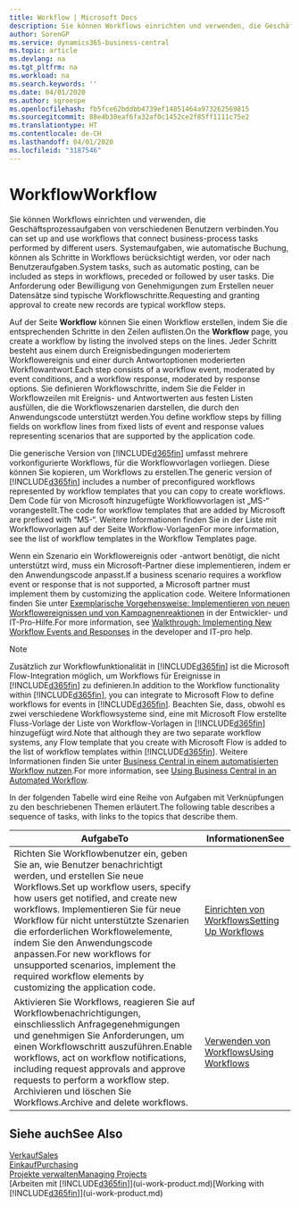 ```yaml
---
title: Workflow | Microsoft Docs
description: Sie können Workflows einrichten und verwenden, die Geschäftsprozessaufgaben von verschiedenen Benutzern verbinden. Systemaufgaben, wie automatische Buchung, können als Schritte in Workflows berücksichtigt werden, vor oder nach Benutzeraufgaben. Die Anforderung oder Bewilligung von Genehmigungen zum Erstellen neuer Datensätze sind typische Workflowschritte.
author: SorenGP
ms.service: dynamics365-business-central
ms.topic: article
ms.devlang: na
ms.tgt_pltfrm: na
ms.workload: na
ms.search.keywords: ''
ms.date: 04/01/2020
ms.author: sgroespe
ms.openlocfilehash: fb5fce62bddbb4739ef14851464a973262569815
ms.sourcegitcommit: 88e4b30eaf6fa32af0c1452ce2f85ff1111c75e2
ms.translationtype: HT
ms.contentlocale: de-CH
ms.lasthandoff: 04/01/2020
ms.locfileid: "3187546"
---
```

# <a name="workflow"></a><span data-ttu-id="4a71e-105">Workflow</span><span class="sxs-lookup"><span data-stu-id="4a71e-105">Workflow</span></span>
<span data-ttu-id="4a71e-106">Sie können Workflows einrichten und verwenden, die Geschäftsprozessaufgaben von verschiedenen Benutzern verbinden.</span><span class="sxs-lookup"><span data-stu-id="4a71e-106">You can set up and use workflows that connect business-process tasks performed by different users.</span></span> <span data-ttu-id="4a71e-107">Systemaufgaben, wie automatische Buchung, können als Schritte in Workflows berücksichtigt werden, vor oder nach Benutzeraufgaben.</span><span class="sxs-lookup"><span data-stu-id="4a71e-107">System tasks, such as automatic posting, can be included as steps in workflows, preceded or followed by user tasks.</span></span> <span data-ttu-id="4a71e-108">Die Anforderung oder Bewilligung von Genehmigungen zum Erstellen neuer Datensätze sind typische Workflowschritte.</span><span class="sxs-lookup"><span data-stu-id="4a71e-108">Requesting and granting approval to create new records are typical workflow steps.</span></span>  

 <span data-ttu-id="4a71e-109">Auf der Seite **Workflow** können Sie einen Workflow erstellen, indem Sie die entsprechenden Schritte in den Zeilen auflisten.</span><span class="sxs-lookup"><span data-stu-id="4a71e-109">On the **Workflow** page, you create a workflow by listing the involved steps on the lines.</span></span> <span data-ttu-id="4a71e-110">Jeder Schritt besteht aus einem durch Ereignisbedingungen moderiertem Workflowereignis und einer durch Antwortoptionen moderierten Workflowantwort.</span><span class="sxs-lookup"><span data-stu-id="4a71e-110">Each step consists of a workflow event, moderated by event conditions, and a workflow response, moderated by response options.</span></span> <span data-ttu-id="4a71e-111">Sie definieren Workflowschritte, indem Sie die Felder in Workflowzeilen mit Ereignis- und Antwortwerten aus festen Listen ausfüllen, die die Workflowszenarien darstellen, die durch den Anwendungscode unterstützt werden.</span><span class="sxs-lookup"><span data-stu-id="4a71e-111">You define workflow steps by filling fields on workflow lines from fixed lists of event and response values representing scenarios that are supported by the application code.</span></span>  

 <span data-ttu-id="4a71e-112">Die generische Version von [!INCLUDE[d365fin](includes/d365fin_md.md)] umfasst mehrere vorkonfigurierte Workflows, für die Workflowvorlagen vorliegen. Diese können Sie kopieren, um Workflows zu erstellen.</span><span class="sxs-lookup"><span data-stu-id="4a71e-112">The generic version of [!INCLUDE[d365fin](includes/d365fin_md.md)] includes a number of preconfigured workflows represented by workflow templates that you can copy to create workflows.</span></span> <span data-ttu-id="4a71e-113">Dem Code für von Microsoft hinzugefügte Workflowvorlagen ist „MS-“ vorangestellt.</span><span class="sxs-lookup"><span data-stu-id="4a71e-113">The code for workflow templates that are added by Microsoft are prefixed with “MS-“.</span></span> <span data-ttu-id="4a71e-114">Weitere Informationen finden Sie in der Liste mit Workflowvorlagen auf der Seite Workflow-Vorlagen</span><span class="sxs-lookup"><span data-stu-id="4a71e-114">For more information, see the list of workflow templates in the Workflow Templates page.</span></span>  

 <span data-ttu-id="4a71e-115">Wenn ein Szenario ein Workflowereignis oder -antwort benötigt, die nicht unterstützt wird, muss ein Microsoft-Partner diese implementieren, indem er den Anwendungscode anpasst.</span><span class="sxs-lookup"><span data-stu-id="4a71e-115">If a business scenario requires a workflow event or response that is not supported, a Microsoft partner must implement them by customizing the application code.</span></span> <span data-ttu-id="4a71e-116">Weitere Informationen finden Sie unter [Exemplarische Vorgehensweise: Implementieren von neuen Workflowereignissen und von Kampagnenreaktionen](/dynamics-nav/Walkthrough--Implementing-New-Workflow-Events-and-Responses) in der Entwickler- und IT-Pro-Hilfe.</span><span class="sxs-lookup"><span data-stu-id="4a71e-116">For more information, see [Walkthrough: Implementing New Workflow Events and Responses](/dynamics-nav/Walkthrough--Implementing-New-Workflow-Events-and-Responses) in the developer and IT-pro help.</span></span>

 > [!NOTE]
 > <span data-ttu-id="4a71e-117">Zusätzlich zur Workflowfunktionalität in [!INCLUDE[d365fin](includes/d365fin_md.md)] ist die Microsoft Flow-Integration möglich, um Workflows für Ereignisse in [!INCLUDE[d365fin](includes/d365fin_md.md)] zu definieren.</span><span class="sxs-lookup"><span data-stu-id="4a71e-117">In addition to the Workflow functionality within [!INCLUDE[d365fin](includes/d365fin_md.md)], you can integrate to Microsoft Flow to define workflows for events in [!INCLUDE[d365fin](includes/d365fin_md.md)].</span></span> <span data-ttu-id="4a71e-118">Beachten Sie, dass, obwohl es zwei verschiedene Workflowsysteme sind, eine mit Microsoft Flow erstellte Fluss-Vorlage der Liste von Workflow-Vorlagen in [!INCLUDE[d365fin](includes/d365fin_md.md)] hinzugefügt wird.</span><span class="sxs-lookup"><span data-stu-id="4a71e-118">Note that although they are two separate workflow systems, any Flow template that you create with Microsoft Flow is added to the list of workflow templates within [!INCLUDE[d365fin](includes/d365fin_md.md)].</span></span> <span data-ttu-id="4a71e-119">Weitere Informationen finden Sie unter [Business Central in einem automatisierten Workflow nutzen](across-how-use-financials-data-source-flow.md).</span><span class="sxs-lookup"><span data-stu-id="4a71e-119">For more information, see [Using Business Central in an Automated Workflow](across-how-use-financials-data-source-flow.md).</span></span>  

 <span data-ttu-id="4a71e-120">In der folgenden Tabelle wird eine Reihe von Aufgaben mit Verknüpfungen zu den beschriebenen Themen erläutert.</span><span class="sxs-lookup"><span data-stu-id="4a71e-120">The following table describes a sequence of tasks, with links to the topics that describe them.</span></span>  

|<span data-ttu-id="4a71e-121">**Aufgabe**</span><span class="sxs-lookup"><span data-stu-id="4a71e-121">**To**</span></span>|<span data-ttu-id="4a71e-122">**Informationen**</span><span class="sxs-lookup"><span data-stu-id="4a71e-122">**See**</span></span>|  
|------------|-------------|  
|<span data-ttu-id="4a71e-123">Richten Sie Workflowbenutzer ein, geben Sie an, wie Benutzer benachrichtigt werden, und erstellen Sie neue Workflows.</span><span class="sxs-lookup"><span data-stu-id="4a71e-123">Set up workflow users, specify how users get notified, and create new workflows.</span></span> <span data-ttu-id="4a71e-124">Implementieren Sie für neue Workflow für nicht unterstützte Szenarien die erforderlichen Workflowelemente, indem Sie den Anwendungscode anpassen.</span><span class="sxs-lookup"><span data-stu-id="4a71e-124">For new workflows for unsupported scenarios, implement the required workflow elements by customizing the application code.</span></span>|[<span data-ttu-id="4a71e-125">Einrichten von Workflows</span><span class="sxs-lookup"><span data-stu-id="4a71e-125">Setting Up Workflows</span></span>](across-set-up-workflows.md)|  
|<span data-ttu-id="4a71e-126">Aktivieren Sie Workflows, reagieren Sie auf Workflowbenachrichtigungen, einschliesslich Anfragegenehmigungen und genehmigen Sie Anforderungen, um einen Workflowschritt auszuführen.</span><span class="sxs-lookup"><span data-stu-id="4a71e-126">Enable workflows, act on workflow notifications, including request approvals and approve requests to perform a workflow step.</span></span> <span data-ttu-id="4a71e-127">Archivieren und löschen Sie Workflows.</span><span class="sxs-lookup"><span data-stu-id="4a71e-127">Archive and delete workflows.</span></span>|[<span data-ttu-id="4a71e-128">Verwenden von Workflows</span><span class="sxs-lookup"><span data-stu-id="4a71e-128">Using Workflows</span></span>](across-use-workflows.md)|  

## <a name="see-also"></a><span data-ttu-id="4a71e-129">Siehe auch</span><span class="sxs-lookup"><span data-stu-id="4a71e-129">See Also</span></span>  
[<span data-ttu-id="4a71e-130">Verkauf</span><span class="sxs-lookup"><span data-stu-id="4a71e-130">Sales</span></span>](sales-manage-sales.md)  
[<span data-ttu-id="4a71e-131">Einkauf</span><span class="sxs-lookup"><span data-stu-id="4a71e-131">Purchasing</span></span>](purchasing-manage-purchasing.md)  
[<span data-ttu-id="4a71e-132">Projekte verwalten</span><span class="sxs-lookup"><span data-stu-id="4a71e-132">Managing Projects</span></span>](projects-manage-projects.md)  
<span data-ttu-id="4a71e-133">[Arbeiten mit [!INCLUDE[d365fin](includes/d365fin_md.md)]](ui-work-product.md)</span><span class="sxs-lookup"><span data-stu-id="4a71e-133">[Working with [!INCLUDE[d365fin](includes/d365fin_md.md)]](ui-work-product.md)</span></span>
